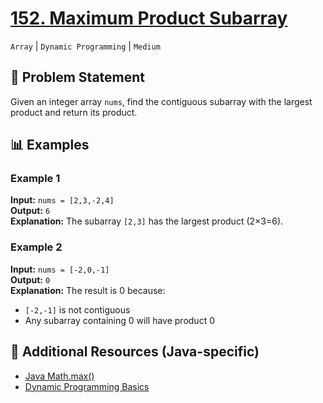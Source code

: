 # [152. Maximum Product Subarray](https://leetcode.com/problems/maximum-product-subarray/description/)
`Array` | `Dynamic Programming` | `Medium`

## 📝 Problem Statement
Given an integer array `nums`, find the contiguous subarray with the largest product and return its product.

## 📊 Examples

### Example 1
**Input:** `nums = [2,3,-2,4]`  
**Output:** `6`  
**Explanation:** The subarray `[2,3]` has the largest product (2×3=6).

### Example 2
**Input:** `nums = [-2,0,-1]`  
**Output:** `0`  
**Explanation:** The result is 0 because:
- `[-2,-1]` is not contiguous
- Any subarray containing 0 will have product 0

## 🔗 Additional Resources (Java-specific)
- [Java Math.max()](https://docs.oracle.com/javase/8/docs/api/java/lang/Math.html#max-int-int-)
- [Dynamic Programming Basics](https://www.geeksforgeeks.org/dynamic-programming/)

